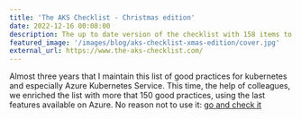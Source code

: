```yaml
---
title: 'The AKS Checklist - Christmas edition'
date: 2022-12-16 00:08:00
description: The up to date version of the checklist with 158 items to check before going to production !
featured_image: '/images/blog/aks-checklist-xmas-edition/cover.jpg'
external_url: https://www.the-aks-checklist.com/
---
```


Almost three years that I maintain this list of good practices for kubernetes and especially Azure Kubernetes Service. This time, the help of colleagues, we enriched the list with more that 150 good practices, using the last features available on Azure.
No reason not to use it: [go and check it](https://www.the-aks-checklist.com/)

